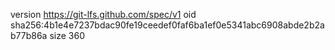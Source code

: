 version https://git-lfs.github.com/spec/v1
oid sha256:4b1e4e7237bdac90fe19ceedef0faf6ba1ef0e5341abc6908abde2b2ab77b86a
size 360
